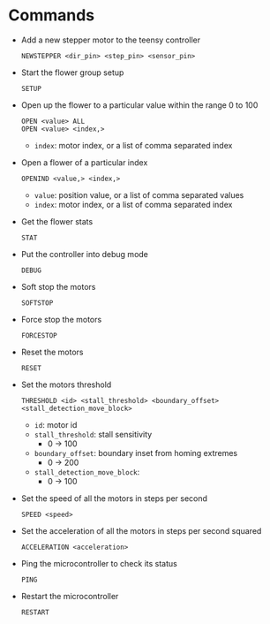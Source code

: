 # Commands

* Add a new stepper motor to the teensy controller
    ```
    NEWSTEPPER <dir_pin> <step_pin> <sensor_pin>
    ```

* Start the flower group setup
    ```
    SETUP
    ```

* Open up the flower to a particular value within the range 0 to 100
    ```
    OPEN <value> ALL
    OPEN <value> <index,>
    ```
    * `index`: motor index, or a list of comma separated index

* Open a flower of a particular index
    ```
    OPENIND <value,> <index,>
    ```
    * `value`: position value, or a list of comma separated values
    * `index`: motor index, or a list of comma separated index

* Get the flower stats
    ```
    STAT
    ```

* Put the controller into debug mode
    ```
    DEBUG
    ```

* Soft stop the motors
  ```
  SOFTSTOP
  ```

* Force stop the motors
    ```
    FORCESTOP
    ```

* Reset the motors
    ```
    RESET
    ```

* Set the motors threshold
    ```
    THRESHOLD <id> <stall_threshold> <boundary_offset> <stall_detection_move_block>
    ```
    * `id`: motor id
    * `stall_threshold`: stall sensitivity
        * 0 -> 100
    * `boundary_offset`: boundary inset from homing extremes
        * 0 -> 200
    * `stall_detection_move_block`:
        * 0 -> 100

* Set the speed of all the motors in steps per second
  ```
  SPEED <speed>
  ```

* Set the acceleration of all the motors in steps per second squared
  ```
  ACCELERATION <acceleration>
  ```
  
* Ping the microcontroller to check its status
  ```
  PING
  ```

* Restart the microcontroller
  ```
  RESTART
  ```
